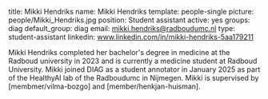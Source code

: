 title: Mikki Hendriks
name: Mikki Hendriks
template: people-single
picture: people/Mikki_Hendriks.jpg
position: Student assistant
active: yes
groups: diag
default_group: diag
email: mikki.hendriks@radboudumc.nl
type: student-assistant
linkedin: www.linkedin.com/in/mikki-hendriks-5aa179211

Mikki Hendriks completed her bachelor's degree in medicine at the Radboud university in 2023 and is currently a medicine student at Radboud University. Mikki joined DIAG as a student annotator in January 2025 as part of the HealthyAI lab of the Radboudumc in Nijmegen. Mikki is supervised by [membmer/vilma-bozgo] and [member/henkjan-huisman].
